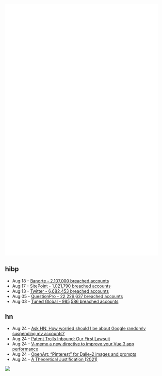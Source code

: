 ![Metrics](https://raw.githubusercontent.com/phixion/phixion/master/metrics.svg)

## hibp

<!--
for https://github.com/phixion/phixion/blob/main/.github/workflows/feeds.yml
-->
<!--START_SECTION:haveibeenpwnd-->
- Aug 18 - [Banorte - 2,107,000 breached accounts](https://haveibeenpwned.com/PwnedWebsites#Banorte)
- Aug 17 - [SitePoint - 1,021,790 breached accounts](https://haveibeenpwned.com/PwnedWebsites#SitePoint)
- Aug 13 - [Twitter - 6,682,453 breached accounts](https://haveibeenpwned.com/PwnedWebsites#Twitter)
- Aug 05 - [QuestionPro - 22,229,637 breached accounts](https://haveibeenpwned.com/PwnedWebsites#QuestionPro)
- Aug 03 - [Tuned Global - 985,586 breached accounts](https://haveibeenpwned.com/PwnedWebsites#TunedGlobal)
<!--END_SECTION:haveibeenpwnd-->

## hn

<!--
for https://github.com/phixion/phixion/blob/main/.github/workflows/feeds.yml
-->
<!--START_SECTION:hn-->
- Aug 24 - [Ask HN: How worried should I be about Google randomly suspending my accounts?](https://news.ycombinator.com/item?id=32587310)
- Aug 24 - [Patent Trolls Inbound: Our First Lawsuit](https://blog.comma.ai/ourfirstlawsuit/)
- Aug 24 - [V-memo a new directive to improve your Vue 3 app performance](https://zelig880.com/introducing-v-memo-a-new-directive-to-improve-your-vue-3-app-performance)
- Aug 24 - [OpenArt: “Pinterest” for Dalle-2 images and prompts](https://openart.ai/)
- Aug 24 - [A Theoretical Justification (2021)](https://memex.marginalia.nu/projects/edge/about.gmi#1.2)
<!--END_SECTION:hn-->

<!--
for https://yhype.me
-->
![](https://hit.yhype.me/github/profile?user_id=13013670)
